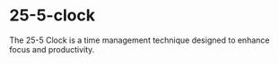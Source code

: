 # 25-5-clock
The 25-5 Clock is a time management technique designed to enhance focus and productivity.

